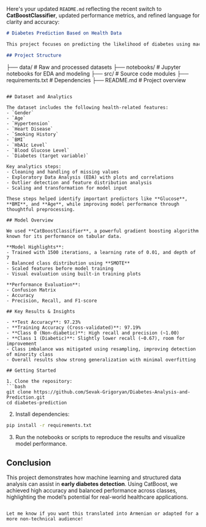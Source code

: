 Here's your updated `README.md` reflecting the recent switch to **CatBoostClassifier**, updated performance metrics, and refined language for clarity and accuracy:

```markdown
# Diabetes Prediction Based on Health Data

This project focuses on predicting the likelihood of diabetes using machine learning techniques. It covers the entire data science pipeline — from data preprocessing and visualization to model training and evaluation — to provide accurate predictions from medical records.

## Project Structure

```
├── data/                   # Raw and processed datasets
├── notebooks/              # Jupyter notebooks for EDA and modeling
├── src/                    # Source code modules
├── requirements.txt        # Dependencies
├── README.md               # Project overview
```

## Dataset and Analytics

The dataset includes the following health-related features:
- `Gender`
- `Age`
- `Hypertension`
- `Heart Disease`
- `Smoking History`
- `BMI`
- `HbA1c Level`
- `Blood Glucose Level`
- `Diabetes (target variable)`

Key analytics steps:
- Cleaning and handling of missing values  
- Exploratory Data Analysis (EDA) with plots and correlations  
- Outlier detection and feature distribution analysis  
- Scaling and transformation for model input

These steps helped identify important predictors like **Glucose**, **BMI**, and **Age**, while improving model performance through thoughtful preprocessing.

## Model Overview

We used **CatBoostClassifier**, a powerful gradient boosting algorithm known for its performance on tabular data.

**Model Highlights**:
- Trained with 1500 iterations, a learning rate of 0.01, and depth of 7
- Balanced class distribution using **SMOTE**
- Scaled features before model training
- Visual evaluation using built-in training plots

**Performance Evaluation**:
- Confusion Matrix  
- Accuracy  
- Precision, Recall, and F1-score

## Key Results & Insights

- **Test Accuracy**: 97.23%  
- **Training Accuracy (Cross-validated)**: 97.19%
- **Class 0 (Non-diabetic)**: High recall and precision (~1.00)
- **Class 1 (Diabetic)**: Slightly lower recall (~0.67), room for improvement
- Class imbalance was mitigated using resampling, improving detection of minority class
- Overall results show strong generalization with minimal overfitting

## Getting Started

1. Clone the repository:
```bash
git clone https://github.com/Sevak-Grigoryan/Diabetes-Analysis-and-Prediction.git
cd diabetes-prediction
```

2. Install dependencies:
```bash
pip install -r requirements.txt
```

3. Run the notebooks or scripts to reproduce the results and visualize model performance.

## Conclusion

This project demonstrates how machine learning and structured data analysis can assist in **early diabetes detection**. Using CatBoost, we achieved high accuracy and balanced performance across classes, highlighting the model’s potential for real-world healthcare applications.
```

Let me know if you want this translated into Armenian or adapted for a more non-technical audience!
